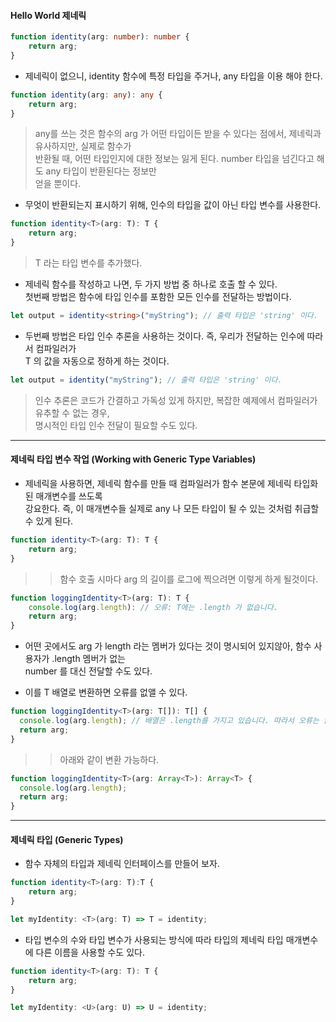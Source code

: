 #### Hello World 제네릭

```typeScript
function identity(arg: number): number {
    return arg;
}
```

- 제네릭이 없으니, identity 함수에 특정 타입을 주거나, any 타입을 이용 해야 한다.

```typeScript
function identity(arg: any): any {
    return arg;
}
```
> any를 쓰는 것은 함수의 arg 가 어떤 타입이든 받을 수 있다는 점에서, 제네릭과 유사하지만, 실제로 함수가  
  반환될 때, 어떤 타입인지에 대한 정보는 잃게 된다. number 타입을 넘긴다고 해도 any 타입이 반환된다는 정보만  
  얻을 뿐이다.
  
- 무엇이 반환되는지 표시하기 위해, 인수의 타입을 값이 아닌 타입 변수를 사용한다.

```typeScript
function identity<T>(arg: T): T {
    return arg;
}
```
> T 라는 타입 변수를 추가했다.


- 제네릭 함수를 작성하고 나면, 두 가지 방법 중 하나로 호출 할 수 있다.  
  첫번째 방법은 함수에 타입 인수를 포함한 모든 인수를 전달하는 방법이다.
  
```typeScript
let output = identity<string>("myString"); // 출력 타입은 'string' 이다.
```

- 두번째 방법은 타입 인수 추론을 사용하는 것이다. 즉, 우리가 전달하는 인수에 따라서 컴파일러가  
  T 의 값을 자동으로 정하게 하는 것이다.
  
```typeScript
let output = identity("myString"); // 출력 타입은 'string' 이다.
```
> 인수 추론은 코드가 간결하고 가독성 있게 하지만, 복잡한 예제에서 컴파일러가 유추할 수 없는 경우,  
  명시적인 타입 인수 전달이 필요할 수도 있다.
  
  
***


#### 제네릭 타입 변수 작업 (Working with Generic Type Variables)

- 제네릭을 사용하면, 제네릭 함수를 만들 때 컴파일러가 함수 본문에 제네릭 타입화된 매개변수를 쓰도록  
  강요한다. 즉, 이 매개변수들 실제로 any 나 모든 타입이 될 수 있는 것처럼 취급할 수 있게 된다.
  
```typeScript
function identity<T>(arg: T): T {
    return arg;
}
```

>> 함수 호출 시마다 arg 의 길이를 로그에 찍으려면 이렇게 하게 될것이다.

```typeScript
function loggingIdentity<T>(arg: T): T {
    console.log(arg.length): // 오류: T에는 .length 가 없습니다.
    return arg;
}
```

- 어떤 곳에서도 arg 가 length 라는 멤버가 있다는 것이 명시되어 있지않아, 함수 사용자가 .length 멤버가 없는  
  number 를 대신 전달할 수도 있다.

- 이를 T 배열로 변환하면 오류를 없앨 수 있다.

```typeScript
function loggingIdentity<T>(arg: T[]): T[] {
  console.log(arg.length); // 배열은 .length를 가지고 있습니다. 따라서 오류는 없습니다.
  return arg;
}
```
  
>> 아래와 같이 변환 가능하다.

```typeScript
function loggingIdentity<T>(arg: Array<T>): Array<T> {
  console.log(arg.length);
  return arg;
}
```
  
  
***


#### 제네릭 타입 (Generic Types)

- 함수 자체의 타입과 제네릭 인터페이스를 만들어 보자.

```typeScript
function identity<T>(arg: T):T {
    return arg;
}

let myIdentity: <T>(arg: T) => T = identity;
```

- 타입 변수의 수와 타입 변수가 사용되는 방식에 따라 타입의 제네릭 타입 매개변수에 다른 이름을 사용할 수도 있다.

```typeScript
function identity<T>(arg: T): T {
    return arg;
}

let myIdentity: <U>(arg: U) => U = identity;
```
